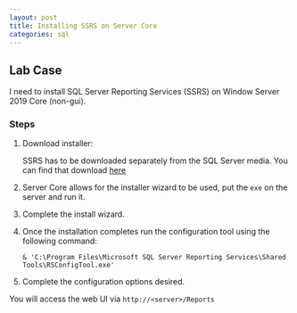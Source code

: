 ```yaml
---
layout: post
title: Installing SSRS on Server Core
categories: sql
---
```


## Lab Case

I need to install SQL Server Reporting Services (SSRS) on Window Server 2019 Core (non-gui).

### Steps

1. Download installer:

    SSRS has to be downloaded separately from the SQL Server media. You can find that download [here](https://www.microsoft.com/en-us/download/details.aspx?id=100122)

1. Server Core allows for the installer wizard to be used, put the `exe` on the server and run it.
1. Complete the install wizard.
1. Once the installation completes run the configuration tool using the following command:

    ```console
    & 'C:\Program Files\Microsoft SQL Server Reporting Services\Shared Tools\RSConfigTool.exe'
    ```

1. Complete the configuration options desired.

You will access the web UI via `http://<server>/Reports`